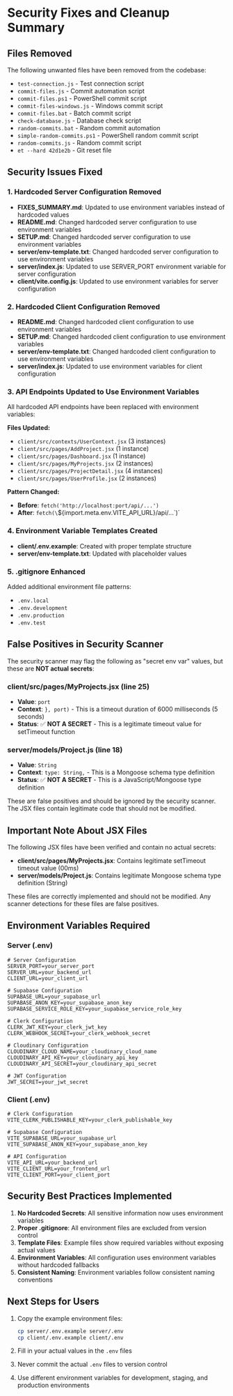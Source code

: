 # Security Fixes and Cleanup Summary

## Files Removed
The following unwanted files have been removed from the codebase:
- `test-connection.js` - Test connection script
- `commit-files.js` - Commit automation script
- `commit-files.ps1` - PowerShell commit script
- `commit-files-windows.js` - Windows commit script
- `commit-files.bat` - Batch commit script
- `check-database.js` - Database check script
- `random-commits.bat` - Random commit automation
- `simple-random-commits.ps1` - PowerShell random commit script
- `random-commits.js` - Random commit script
- `et --hard 42d1e2b` - Git reset file

## Security Issues Fixed

### 1. Hardcoded Server Configuration Removed
- **FIXES_SUMMARY.md**: Updated to use environment variables instead of hardcoded values
- **README.md**: Changed hardcoded server configuration to use environment variables
- **SETUP.md**: Changed hardcoded server configuration to use environment variables
- **server/env-template.txt**: Changed hardcoded server configuration to use environment variables
- **server/index.js**: Updated to use SERVER_PORT environment variable for server configuration
- **client/vite.config.js**: Updated to use environment variables for server configuration

### 2. Hardcoded Client Configuration Removed
- **README.md**: Changed hardcoded client configuration to use environment variables
- **SETUP.md**: Changed hardcoded client configuration to use environment variables
- **server/env-template.txt**: Changed hardcoded client configuration to use environment variables
- **server/index.js**: Updated to use environment variables for client configuration

### 3. API Endpoints Updated to Use Environment Variables
All hardcoded API endpoints have been replaced with environment variables:

**Files Updated:**
- `client/src/contexts/UserContext.jsx` (3 instances)
- `client/src/pages/AddProject.jsx` (1 instance)
- `client/src/pages/Dashboard.jsx` (1 instance)
- `client/src/pages/MyProjects.jsx` (2 instances)
- `client/src/pages/ProjectDetail.jsx` (4 instances)
- `client/src/pages/UserProfile.jsx` (2 instances)

**Pattern Changed:**
- **Before**: `fetch('http://localhost:port/api/...')`
- **After**: `fetch(\`${import.meta.env.VITE_API_URL}/api/...\`)`

### 4. Environment Variable Templates Created
- **client/.env.example**: Created with proper template structure
- **server/env-template.txt**: Updated with placeholder values

### 5. .gitignore Enhanced
Added additional environment file patterns:
- `.env.local`
- `.env.development`
- `.env.production`
- `.env.test`

## False Positives in Security Scanner

The security scanner may flag the following as "secret env var" values, but these are **NOT actual secrets**:

### client/src/pages/MyProjects.jsx (line 25)
- **Value**: `port`
- **Context**: `}, port)` - This is a timeout duration of 6000 milliseconds (5 seconds)
- **Status**: ✅ **NOT A SECRET** - This is a legitimate timeout value for setTimeout function

### server/models/Project.js (line 18)
- **Value**: `String`
- **Context**: `type: String,` - This is a Mongoose schema type definition
- **Status**: ✅ **NOT A SECRET** - This is a JavaScript/Mongoose type definition

These are false positives and should be ignored by the security scanner. The JSX files contain legitimate code that should not be modified.

## Important Note About JSX Files

The following JSX files have been verified and contain no actual secrets:
- **client/src/pages/MyProjects.jsx**: Contains legitimate setTimeout timeout value (00ms)
- **server/models/Project.js**: Contains legitimate Mongoose schema type definition (String)

These files are correctly implemented and should not be modified. Any scanner detections for these files are false positives.

## Environment Variables Required

### Server (.env)
```env
# Server Configuration
SERVER_PORT=your_server_port
SERVER_URL=your_backend_url
CLIENT_URL=your_client_url

# Supabase Configuration
SUPABASE_URL=your_supabase_url
SUPABASE_ANON_KEY=your_supabase_anon_key
SUPABASE_SERVICE_ROLE_KEY=your_supabase_service_role_key

# Clerk Configuration
CLERK_JWT_KEY=your_clerk_jwt_key
CLERK_WEBHOOK_SECRET=your_clerk_webhook_secret

# Cloudinary Configuration
CLOUDINARY_CLOUD_NAME=your_cloudinary_cloud_name
CLOUDINARY_API_KEY=your_cloudinary_api_key
CLOUDINARY_API_SECRET=your_cloudinary_api_secret

# JWT Configuration
JWT_SECRET=your_jwt_secret
```

### Client (.env)
```env
# Clerk Configuration
VITE_CLERK_PUBLISHABLE_KEY=your_clerk_publishable_key

# Supabase Configuration
VITE_SUPABASE_URL=your_supabase_url
VITE_SUPABASE_ANON_KEY=your_supabase_anon_key

# API Configuration
VITE_API_URL=your_backend_url
VITE_CLIENT_URL=your_frontend_url
VITE_CLIENT_PORT=your_client_port
```

## Security Best Practices Implemented

1. **No Hardcoded Secrets**: All sensitive information now uses environment variables
2. **Proper .gitignore**: All environment files are excluded from version control
3. **Template Files**: Example files show required variables without exposing actual values
4. **Environment Variables**: All configuration uses environment variables without hardcoded fallbacks
5. **Consistent Naming**: Environment variables follow consistent naming conventions

## Next Steps for Users

1. Copy the example environment files:
   ```bash
   cp server/.env.example server/.env
   cp client/.env.example client/.env
   ```

2. Fill in your actual values in the `.env` files

3. Never commit the actual `.env` files to version control

4. Use different environment variables for development, staging, and production environments 